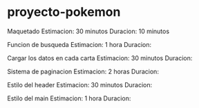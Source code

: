 # proyecto-pokemon

Maquetado
  Estimacion: 30 minutos
  Duracion: 10 minutos

Funcion de busqueda
  Estimacion: 1 hora
  Duracion:

Cargar los datos en cada carta
  Estimacion: 30 minutos
  Duracion:

Sistema de paginacion
  Estimacion: 2 horas
  Duracion:

Estilo del header
  Estimacion: 30 minutos
  Duracion:

Estilo del main
  Estimacion: 1 hora
  Duracion:
